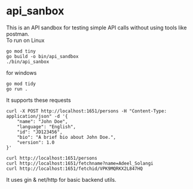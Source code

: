 # api_sanbox

This is an API sandbox for testing simple API calls without using tools like postman.  
To run on Linux
```
go mod tiny
go build -o bin/api_sandbox
./bin/api_sanbox
```
for windows
```
go mod tidy
go run .
```

It supports these requests
```
curl -X POST http://localhost:1651/persons -H "Content-Type: application/json" -d '{
    "name": "John Doe",
    "language": "English",
    "id": "JD123456",
    "bio": "A brief bio about John Doe.",
    "version": 1.0
}'

curl http://localhost:1651/persons
curl http://localhost:1651/fetchname?name=Adeel_Solangi
curl http://localhost:1651/fetchid/VPK9MQRKX2L847HQ
```

It uses gin & net/http for basic backend utils.
